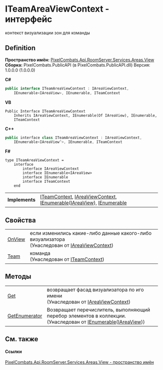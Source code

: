# ITeamAreaViewContext - интерфейс


контекст визуализации зон для команды



## Definition
**Пространство имён:** <a href="d42615c4-2647-6043-f483-ab072442c0ce">PixelCombats.Api.RoomServer.Services.Areas.View</a>  
**Сборка:** PixelCombats.PublicAPI (в PixelCombats.PublicAPI.dll) Версия: 1.0.0.0 (1.0.0.0)

**C#**
``` C#
public interface ITeamAreaViewContext : IAreaViewContext, 
	IEnumerable<IAreaView>, IEnumerable, ITeamContext
```
**VB**
``` VB
Public Interface ITeamAreaViewContext
	Inherits IAreaViewContext, IEnumerable(Of IAreaView), IEnumerable, 
	ITeamContext
```
**C++**
``` C++
public interface class ITeamAreaViewContext : IAreaViewContext, 
	IEnumerable<IAreaView^>, IEnumerable, ITeamContext
```
**F#**
``` F#
type ITeamAreaViewContext = 
    interface
        interface IAreaViewContext
        interface IEnumerable<IAreaView>
        interface IEnumerable
        interface ITeamContext
    end
```

<table><tr><td><strong>Implements</strong></td><td><a href="a8846ebd-5101-020e-d311-1e59d7401548">ITeamContext</a>, <a href="399f63a8-3f59-5085-21ae-8069297f7a7d">IAreaViewContext</a>, <a href="https://learn.microsoft.com/dotnet/api/system.collections.generic.ienumerable-1" target="_blank" rel="noopener noreferrer">IEnumerable</a>(<a href="bc285b36-ae28-f2a5-79c2-60e3892f3e32">IAreaView</a>), <a href="https://learn.microsoft.com/dotnet/api/system.collections.ienumerable" target="_blank" rel="noopener noreferrer">IEnumerable</a></td></tr>
</table>



## Свойства
<table>
<tr>
<td><a href="8d705c9d-5a12-fd71-d528-b0ba8eaba6f5">OnView</a></td>
<td>если изменились какие-либо данные какого-либо визуализатора<br />(Унаследован от <a href="399f63a8-3f59-5085-21ae-8069297f7a7d">IAreaViewContext</a>)</td></tr>
<tr>
<td><a href="e5f52199-2e2c-2106-0d49-430b7485c7fc">Team</a></td>
<td>команда<br />(Унаследован от <a href="a8846ebd-5101-020e-d311-1e59d7401548">ITeamContext</a>)</td></tr>
</table>

## Методы
<table>
<tr>
<td><a href="c57fb4a3-7c08-5d29-e4be-2235e178d54d">Get</a></td>
<td>возвращает фасад визуализатора по иго имени<br />(Унаследован от <a href="399f63a8-3f59-5085-21ae-8069297f7a7d">IAreaViewContext</a>)</td></tr>
<tr>
<td><a href="https://learn.microsoft.com/dotnet/api/system.collections.generic.ienumerable-1.getenumerator#system-collections-generic-ienumerable-1-getenumerator" target="_blank" rel="noopener noreferrer">GetEnumerator</a></td>
<td>Возвращает перечислитель, выполняющий перебор элементов в коллекции.<br />(Унаследован от <a href="https://learn.microsoft.com/dotnet/api/system.collections.generic.ienumerable-1" target="_blank" rel="noopener noreferrer">IEnumerable</a>(<a href="bc285b36-ae28-f2a5-79c2-60e3892f3e32">IAreaView</a>))</td></tr>
</table>

## См. также


#### Ссылки
<a href="d42615c4-2647-6043-f483-ab072442c0ce">PixelCombats.Api.RoomServer.Services.Areas.View - пространство имён</a>  
